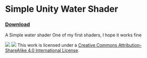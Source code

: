 # Simple Unity Water Shader

### [Download](https://github.com/z3y/water-shader/releases)

A Simple water shader
One of my first shaders, I hope it works fine

![](https://i.imgur.com/FIxxeoE.png)
![](https://i.imgur.com/cm7BVg9.png)
This work is licensed under a [Creative Commons Attribution-ShareAlike 4.0 International License](https://creativecommons.org/licenses/by-sa/4.0/).
